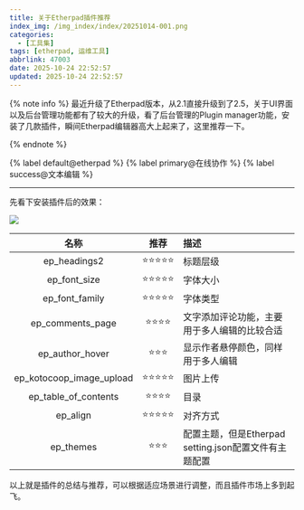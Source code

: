 ```yaml
---
title: 关于Etherpad插件推荐
index_img: /img_index/index/20251014-001.png
categories:
  - [工具集]
tags: [etherpad, 运维工具]
abbrlink: 47003
date: 2025-10-24 22:52:57
updated: 2025-10-24 22:52:57
---
```




{% note info %}
最近升级了Etherpad版本，从2.1直接升级到了2.5，关于UI界面以及后台管理功能都有了较大的升级，看了后台管理的Plugin manager功能，安装了几款插件，瞬间Etherpad编辑器高大上起来了，这里推荐一下。

{% endnote %}

{% label default@etherpad %} {% label primary@在线协作 %} {% label success@文本编辑 %}

<!--more-->
<hr />

先看下安装插件后的效果：

![](ScreenShot_2025-10-14_171619_749.png)



|   名称   |   推荐   |    描述  |
| :----: | :----: | :---- |
|   ep_headings2   |  ⭐⭐⭐⭐⭐    |   标题层级   |
|   ep_font_size   |   ⭐⭐⭐⭐⭐    |   字体大小   |
|   ep_font_family   |   ⭐⭐⭐⭐⭐    |   字体类型   |
|   ep_comments_page   |  ⭐⭐⭐⭐    |   文字添加评论功能，主要用于多人编辑的比较合适   |
|  ep_author_hover    |  ⭐⭐⭐    |  显示作者悬停颜色，同样用于多人编辑    |
|   ep_kotocoop_image_upload   |  ⭐⭐⭐⭐⭐    |   图片上传   |
|   ep_table_of_contents   |  ⭐⭐⭐⭐    |  目录    |
|   ep_align   |  ⭐⭐⭐⭐⭐    |  对齐方式    |
|   ep_themes   |  ⭐⭐⭐    |   配置主题，但是Etherpad setting.json配置文件有主题配置   |

以上就是插件的总结与推荐，可以根据适应场景进行调整，而且插件市场上多到起飞。

